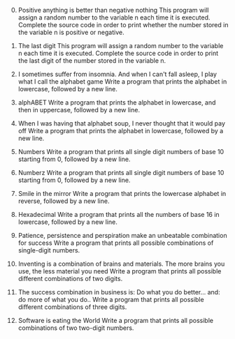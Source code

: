 
0. Positive anything is better than negative nothing
This program will assign a random number to the variable n each time it is executed. Complete the source code in order to print whether the number stored in the variable n is positive or negative.


1. The last digit
This program will assign a random number to the variable n each time it is executed. Complete the source code in order to print the last digit of the number stored in the variable n.


2. I sometimes suffer from insomnia. And when I can't fall asleep, I play what I call the alphabet game
Write a program that prints the alphabet in lowercase, followed by a new line.


3. alphABET
Write a program that prints the alphabet in lowercase, and then in uppercase, followed by a new line.


4. When I was having that alphabet soup, I never thought that it would pay off
Write a program that prints the alphabet in lowercase, followed by a new line.


5. Numbers
Write a program that prints all single digit numbers of base 10 starting from 0, followed by a new line.


6. Numberz
Write a program that prints all single digit numbers of base 10 starting from 0, followed by a new line.


7. Smile in the mirror
Write a program that prints the lowercase alphabet in reverse, followed by a new line.


8. Hexadecimal
Write a program that prints all the numbers of base 16 in lowercase, followed by a new line.


9. Patience, persistence and perspiration make an unbeatable combination for success
Write a program that prints all possible combinations of single-digit numbers.


10. Inventing is a combination of brains and materials. The more brains you use, the less material you need
Write a program that prints all possible different combinations of two digits.


11. The success combination in business is: Do what you do better... and: do more of what you do..
Write a program that prints all possible different combinations of three digits.


12. Software is eating the World
Write a program that prints all possible combinations of two two-digit numbers.